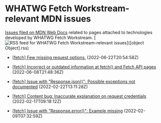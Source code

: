 # WHATWG Fetch Workstream-relevant MDN issues

[Issues filed on MDN Web Docs](https://github.com/mdn/content/issues) related to pages attached to technologies developed by WHATWG Fetch Workstream. [![RSS feed for WHATWG Fetch Workstream-relevant issues](https://www.w3.org/QA/2007/04/feed_icon)]([object Object].rss)

* [[fetch] Few missing request options.](https://github.com/mdn/content/issues/17560) (2022-06-22T20:54:58Z)
  
* [[fetch] Incorrect or outdated information at fetch() and Fetch API pages](https://github.com/mdn/content/issues/17115) (2022-06-08T21:48:36Z)
  
* [[fetch] Issue with "Response.json()": Possible exceptions not documented](https://github.com/mdn/content/issues/13208) (2022-02-22T13:11:28Z)
  
* [[fetch] Content bug: Inaccurate explanation on request credentials](https://github.com/mdn/content/issues/13063) (2022-02-17T09:18:12Z)
  
* [[fetch] Issue with "Response.error()": Example missing](https://github.com/mdn/content/issues/12852) (2022-02-09T07:32:59Z)
  
